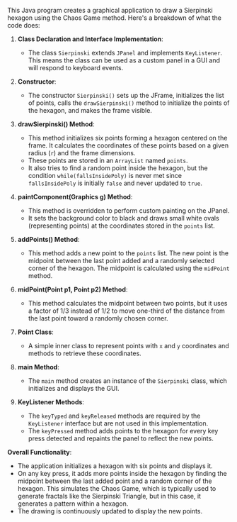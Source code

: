 This Java program creates a graphical application to draw a Sierpinski hexagon using the Chaos Game method. Here's a breakdown of what the code does:

1. **Class Declaration and Interface Implementation**:
   - The class `Sierpinski` extends `JPanel` and implements `KeyListener`. This means the class can be used as a custom panel in a GUI and will respond to keyboard events.

2. **Constructor**:
   - The constructor `Sierpinski()` sets up the JFrame, initializes the list of points, calls the `drawSierpinski()` method to initialize the points of the hexagon, and makes the frame visible.

3. **drawSierpinski() Method**:
   - This method initializes six points forming a hexagon centered on the frame. It calculates the coordinates of these points based on a given radius (`r`) and the frame dimensions.
   - These points are stored in an `ArrayList` named `points`.
   - It also tries to find a random point inside the hexagon, but the condition `while(fallsInsidePoly)` is never met since `fallsInsidePoly` is initially `false` and never updated to `true`.

4. **paintComponent(Graphics g) Method**:
   - This method is overridden to perform custom painting on the JPanel.
   - It sets the background color to black and draws small white ovals (representing points) at the coordinates stored in the `points` list.

5. **addPoints() Method**:
   - This method adds a new point to the `points` list. The new point is the midpoint between the last point added and a randomly selected corner of the hexagon. The midpoint is calculated using the `midPoint` method.

6. **midPoint(Point p1, Point p2) Method**:
   - This method calculates the midpoint between two points, but it uses a factor of 1/3 instead of 1/2 to move one-third of the distance from the last point toward a randomly chosen corner.

7. **Point Class**:
   - A simple inner class to represent points with `x` and `y` coordinates and methods to retrieve these coordinates.

8. **main Method**:
   - The `main` method creates an instance of the `Sierpinski` class, which initializes and displays the GUI.

9. **KeyListener Methods**:
   - The `keyTyped` and `keyReleased` methods are required by the `KeyListener` interface but are not used in this implementation.
   - The `keyPressed` method adds points to the hexagon for every key press detected and repaints the panel to reflect the new points.

**Overall Functionality**:
- The application initializes a hexagon with six points and displays it.
- On any key press, it adds more points inside the hexagon by finding the midpoint between the last added point and a random corner of the hexagon. This simulates the Chaos Game, which is typically used to generate fractals like the Sierpinski Triangle, but in this case, it generates a pattern within a hexagon.
- The drawing is continuously updated to display the new points.
